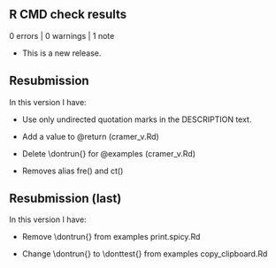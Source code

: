 ## R CMD check results

0 errors | 0 warnings | 1 note

* This is a new release.

## Resubmission
In this version I have:

* Use only undirected quotation marks in the DESCRIPTION text.

* Add a value to @return (cramer_v.Rd)

* Delete \dontrun{} for @examples (cramer_v.Rd)

* Removes alias fre() and ct()

## Resubmission (last)
In this version I have:

* Remove \dontrun{} from examples print.spicy.Rd

* Change \dontrun{} to \donttest{} from examples copy_clipboard.Rd 

